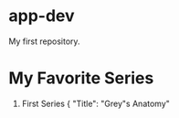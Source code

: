 # app-dev
My first repository.
# My Favorite Series
1. First Series
   {
   "Title": "Grey"s Anatomy"
   
   
